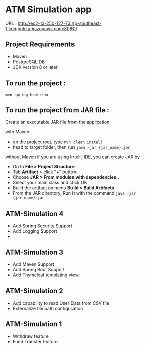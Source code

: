 # ATM Simulation app

URL : http://ec2-13-250-127-73.ap-southeast-1.compute.amazonaws.com:8080/
## Project Requirements
- Maven
- PostgreSQL DB 
- JDK version 8 or later

## To run the project :
`mvn spring-boot:run`

## To run the project from JAR file : 
Create an executable JAR file from the application

with Maven
- on the project root, type `mvn clean install`
- head to target folder, then run `java -jar {jar_name}.jar`

without Maven
if you are using Intellij IDE, you can create JAR by
- Go to **File > Project Structure**
- Tab **Artifact** > click "+" button.
- Choose **JAR > From modules with dependencies..**
- Select your main class and click OK
- Build the artifact on menu **Build > Build Artifacts**
- From the JAR directory, Run it with the command `java -jar {jar_name}.jar`

## ATM-Simulation 4
- Add Spring Security Support
- Add Logging Support
- 
## ATM-Simulation 3
- Add Maven Support
- Add Spring Boot Support
- Add Thymeleaf templating view

## ATM-Simulation 2

- Add capability to read User Data from CSV file
- Externalize file path configuration

## ATM-Simulation 1

- Withdraw feature
- Fund Transfer feature
